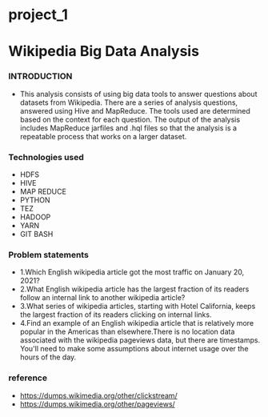 # project_1
# Wikipedia Big Data Analysis
### INTRODUCTION
* This analysis consists of using big data tools to answer questions about datasets from Wikipedia. There are a series of analysis questions, answered using Hive and MapReduce. The tools used are determined based on the context for each question. The output of the analysis includes MapReduce jarfiles and .hql files so that the analysis is a repeatable process that works on a larger dataset.
### Technologies used
* HDFS
* HIVE
* MAP REDUCE
* PYTHON
* TEZ
* HADOOP
* YARN
* GIT BASH
### Problem statements
* 1.Which English wikipedia article got the most traffic on January 20, 2021?
* 2.What English wikipedia article has the largest fraction of its readers follow an internal link to another wikipedia article?
* 3.What series of wikipedia articles, starting with Hotel California, keeps the largest fraction of its readers clicking on internal links.
* 4.Find an example of an English wikipedia article that is relatively more popular in the Americas than elsewhere.There is no location data associated with the wikipedia pageviews data, but there are timestamps. You'll need to make some assumptions about internet usage over the hours of the day.
### reference
* https://dumps.wikimedia.org/other/clickstream/
* https://dumps.wikimedia.org/other/pageviews/
